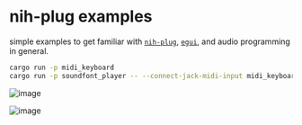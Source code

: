 # nih-plug examples

simple examples to get familiar with [`nih-plug`](https://github.com/robbert-vdh/nih-plug/), [`egui`](https://github.com/emilk/egui), and audio programming in general.

```sh
cargo run -p midi_keyboard
cargo run -p soundfont_player -- --connect-jack-midi-input midi_keyboard:midi_output
```

![image](https://user-images.githubusercontent.com/4232207/208288590-4c653dde-1bcc-4d25-97a1-ca870dda6a1c.png)

![image](https://user-images.githubusercontent.com/4232207/210125843-849a2e17-5de6-4666-a785-e016ff05f4ea.png)

